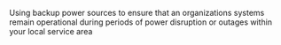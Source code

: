 Using backup power sources to ensure that an organizations systems remain operational during periods of power disruption or outages within your local service area